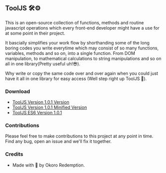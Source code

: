 ## ToolJS 🛠⚙
This is an open-source collection of functions, methods and routine javascript operations which every front-end developer might have a use for at some point in their project.

It bascially simplifies your work flow by shorthanding some of the long boring codes you write everytime which may consist of so many functions, variables, methods and so on, into a single function. From DOM manipulation, to mathematical calculations to string manipulations and so on all in one library(Pretty useful uh!😎).

Why write or copy the same code over and over again when you could just have it all in one library for easy access (Well step right up ToolJS 👏).

### Download
<ul class="custom-theme-btn">
  <li><a download="tooljs-v1.0.1.js" href="https://unpkg.com/@redeakaa/tooljs@1.0.1/dist/umd/tooljs.umd.js">ToolJS Version 1.0.1 Version</a></li>

  <li><a download href="https://unpkg.com/@redeakaa/tooljs@1.0.1/dist/umd/tooljs-v1.0.1.min.js">ToolJS Version 1.0.1 Minified Version</a></li>

  <li><a download href="https://unpkg.com/@redeakaa/tooljs@1.0.1/dist/esm/tooljs-v1.0.1.esm.js">ToolJS ES6 Version 1.0.1</a></li>
</ul>

### Contributions
Please feel free to make contributions to this project at any point in time. Find any bug, open an issue and we'll fix it together.

### Credits
- Made with 💝 by Okoro Redemption.
